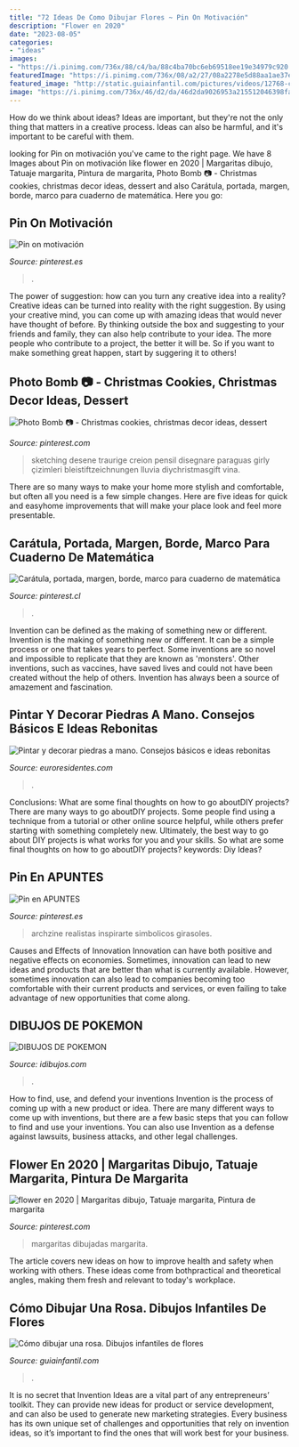 ```yaml
---
title: "72 Ideas De Como Dibujar Flores ~ Pin On Motivación"
description: "Flower en 2020"
date: "2023-08-05"
categories:
- "ideas"
images:
- "https://i.pinimg.com/736x/88/c4/ba/88c4ba70bc6eb69518ee19e34979c920.jpg"
featuredImage: "https://i.pinimg.com/736x/08/a2/27/08a2278e5d88aa1ae37eb47983774619.jpg"
featured_image: "http://static.guiainfantil.com/pictures/videos/12768-como-dibujar-una-rosa-dibujos-de-flores-para-ninos.jpg"
image: "https://i.pinimg.com/736x/46/d2/da/46d2da9026953a215512046398fae259.jpg"
---
```



How do we think about ideas?
Ideas are important, but they're not the only thing that matters in a creative process. Ideas can also be harmful, and it's important to be careful with them.

	

		
looking for Pin on motivación you've came to the right page. We have 8 Images about Pin on motivación like flower en 2020 | Margaritas dibujo, Tatuaje margarita, Pintura de margarita, Photo Bomb 📷 - Christmas cookies, christmas decor ideas, dessert and also Carátula, portada, margen, borde, marco para cuaderno de matemática. Here you go:
		
    
## Pin On Motivación

<img loading=lazy src="https://i.pinimg.com/736x/8f/e4/91/8fe491626af4324a09d9336276118f96.jpg" onerror="this.onerror=null;this.src='https://tse3.mm.bing.net/th?id=OIP.jK0tklRcSm7IAm29AhyiswHaLH&amp;pid=15.1';" alt="Pin on motivación">

_Source: pinterest.es_

>. 

	

The power of suggestion: how can you turn any creative idea into a reality?
Creative ideas can be turned into reality with the right suggestion. By using your creative mind, you can come up with amazing ideas that would never have thought of before. By thinking outside the box and suggesting to your friends and family, they can also help contribute to your idea. The more people who contribute to a project, the better it will be. So if you want to make something great happen, start by suggering it to others!

    
## Photo Bomb 📷 - Christmas Cookies, Christmas Decor Ideas, Dessert

<img loading=lazy src="https://i.pinimg.com/736x/46/d2/da/46d2da9026953a215512046398fae259.jpg" onerror="this.onerror=null;this.src='https://tse4.mm.bing.net/th?id=OIP.SBHoafsanCiIW0CcWx6NHgHaKN&amp;pid=15.1';" alt="Photo Bomb 📷 - Christmas cookies, christmas decor ideas, dessert">

_Source: pinterest.com_

>sketching desene traurige creion pensil disegnare paraguas girly çizimleri bleistiftzeichnungen lluvia diychristmasgift vina. 

	

There are so many ways to make your home more stylish and comfortable, but often all you need is a few simple changes. Here are five ideas for quick and easyhome improvements that will make your place look and feel more presentable.

    
## Carátula, Portada, Margen, Borde, Marco Para Cuaderno De Matemática

<img loading=lazy src="https://i.pinimg.com/736x/58/99/39/589939f6ab6f35a080ced18d083ee4c4.jpg" onerror="this.onerror=null;this.src='https://tse2.mm.bing.net/th?id=OIP.zXMdAFobnynaUsi5xMfZFAHaJ3&amp;pid=15.1';" alt="Carátula, portada, margen, borde, marco para cuaderno de matemática">

_Source: pinterest.cl_

>. 

	

Invention can be defined as the making of something new or different.
Invention is the making of something new or different. It can be a simple process or one that takes years to perfect. Some inventions are so novel and impossible to replicate that they are known as 'monsters'. Other inventions, such as vaccines, have saved lives and could not have been created without the help of others. Invention has always been a source of amazement and fascination.

    
## Pintar Y Decorar Piedras A Mano. Consejos Básicos E Ideas Rebonitas

<img loading=lazy src="https://www.euroresidentes.com/entretenimiento/manualidades/wp-content/uploads/sites/17/2015/01/piedras_pintadas_1color.jpg" onerror="this.onerror=null;this.src='https://tse4.mm.bing.net/th?id=OIP.TMZyXUf0XaSLoS60lMu7jwHaE3&amp;pid=15.1';" alt="Pintar y decorar piedras a mano. Consejos básicos e ideas rebonitas">

_Source: euroresidentes.com_

>. 

	

Conclusions: What are some final thoughts on how to go aboutDIY projects?
There are many ways to go aboutDIY projects. Some people find using a technique from a tutorial or other online source helpful, while others prefer starting with something completely new. Ultimately, the best way to go about DIY projects is what works for you and your skills. So what are some final thoughts on how to go aboutDIY projects? keywords: Diy Ideas?

    
## Pin En APUNTES

<img loading=lazy src="https://i.pinimg.com/736x/88/c4/ba/88c4ba70bc6eb69518ee19e34979c920.jpg" onerror="this.onerror=null;this.src='https://tse1.mm.bing.net/th?id=OIP.zvR_SpTImm3_9a_FBMVkdwAAAA&amp;pid=15.1';" alt="Pin en APUNTES">

_Source: pinterest.es_

>archzine realistas inspirarte simbolicos girasoles. 

	

Causes and Effects of Innovation
Innovation can have both positive and negative effects on economies. Sometimes, innovation can lead to new ideas and products that are better than what is currently available. However, sometimes innovation can also lead to companies becoming too comfortable with their current products and services, or even failing to take advantage of new opportunities that come along.

    
## DIBUJOS DE POKEMON

<img loading=lazy src="https://www.idibujos.com/wp-content/uploads/2012/05/pokemon085.jpg" onerror="this.onerror=null;this.src='https://tse1.mm.bing.net/th?id=OIP.qjE8oQs6CJoDS9YMz8_aHAHaI3&amp;pid=15.1';" alt="DIBUJOS DE POKEMON">

_Source: idibujos.com_

>. 

	

How to find, use, and defend your inventions
Invention is the process of coming up with a new product or idea. There are many different ways to come up with inventions, but there are a few basic steps that you can follow to find and use your inventions. You can also use Invention as a defense against lawsuits, business attacks, and other legal challenges.

    
## Flower En 2020 | Margaritas Dibujo, Tatuaje Margarita, Pintura De Margarita

<img loading=lazy src="https://i.pinimg.com/736x/08/a2/27/08a2278e5d88aa1ae37eb47983774619.jpg" onerror="this.onerror=null;this.src='https://tse4.mm.bing.net/th?id=OIP.1WfmNsl8TtD6Vv2rJjUkagHaNJ&amp;pid=15.1';" alt="flower en 2020 | Margaritas dibujo, Tatuaje margarita, Pintura de margarita">

_Source: pinterest.com_

>margaritas dibujadas margarita. 

	

The article covers new ideas on how to improve health and safety when working with others. These ideas come from bothpractical and theoretical angles, making them fresh and relevant to today's workplace.

    
## Cómo Dibujar Una Rosa. Dibujos Infantiles De Flores

<img loading=lazy src="http://static.guiainfantil.com/pictures/videos/12768-como-dibujar-una-rosa-dibujos-de-flores-para-ninos.jpg" onerror="this.onerror=null;this.src='https://tse1.mm.bing.net/th?id=OIP.fu-3mnRNw6gwywBAv92fXgHaEH&amp;pid=15.1';" alt="Cómo dibujar una rosa. Dibujos infantiles de flores">

_Source: guiainfantil.com_

>. 

	

It is no secret that Invention Ideas are a vital part of any entrepreneurs’ toolkit. They can provide new ideas for product or service development, and can also be used to generate new marketing strategies. Every business has its own unique set of challenges and opportunities that rely on invention ideas, so it’s important to find the ones that will work best for your business.

